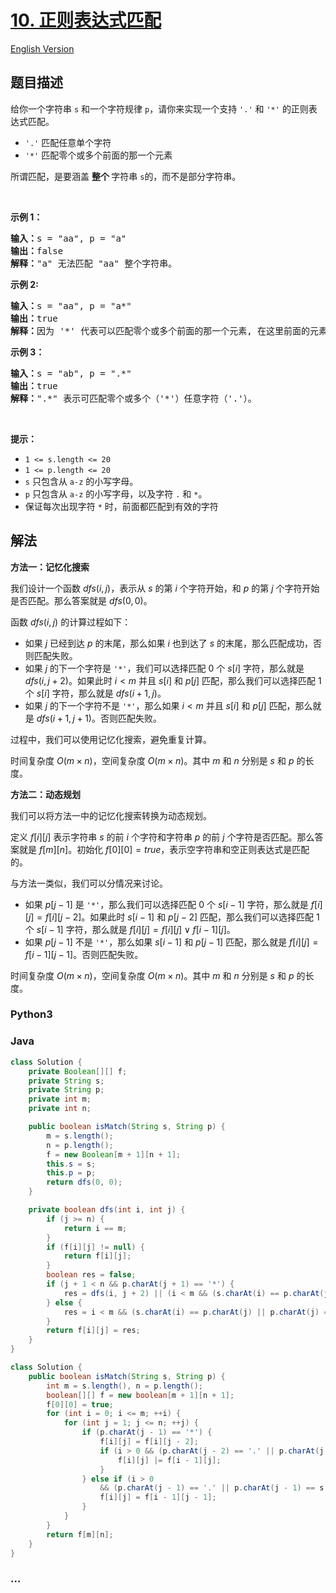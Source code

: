 # [10. 正则表达式匹配](https://leetcode.cn/problems/regular-expression-matching)

[English Version](/solution/0000-0099/0010.Regular%20Expression%20Matching/README_EN.md)

## 题目描述

<!-- 这里写题目描述 -->

<p>给你一个字符串&nbsp;<code>s</code>&nbsp;和一个字符规律&nbsp;<code>p</code>，请你来实现一个支持 <code>'.'</code>&nbsp;和&nbsp;<code>'*'</code>&nbsp;的正则表达式匹配。</p>

<ul>
	<li><code>'.'</code> 匹配任意单个字符</li>
	<li><code>'*'</code> 匹配零个或多个前面的那一个元素</li>
</ul>

<p>所谓匹配，是要涵盖&nbsp;<strong>整个&nbsp;</strong>字符串&nbsp;<code>s</code>的，而不是部分字符串。</p>
&nbsp;

<p><strong>示例 1：</strong></p>

<pre>
<strong>输入：</strong>s = "aa", p = "a"
<strong>输出：</strong>false
<strong>解释：</strong>"a" 无法匹配 "aa" 整个字符串。
</pre>

<p><strong>示例 2:</strong></p>

<pre>
<strong>输入：</strong>s = "aa", p = "a*"
<strong>输出：</strong>true
<strong>解释：</strong>因为 '*' 代表可以匹配零个或多个前面的那一个元素, 在这里前面的元素就是 'a'。因此，字符串 "aa" 可被视为 'a' 重复了一次。
</pre>

<p><strong>示例&nbsp;3：</strong></p>

<pre>
<strong>输入：</strong>s = "ab", p = ".*"
<strong>输出：</strong>true
<strong>解释：</strong>".*" 表示可匹配零个或多个（'*'）任意字符（'.'）。
</pre>

<p>&nbsp;</p>

<p><strong>提示：</strong></p>

<ul>
	<li><code>1 &lt;= s.length&nbsp;&lt;= 20</code></li>
	<li><code>1 &lt;= p.length&nbsp;&lt;= 20</code></li>
	<li><code>s</code>&nbsp;只包含从&nbsp;<code>a-z</code>&nbsp;的小写字母。</li>
	<li><code>p</code>&nbsp;只包含从&nbsp;<code>a-z</code>&nbsp;的小写字母，以及字符&nbsp;<code>.</code>&nbsp;和&nbsp;<code>*</code>。</li>
	<li>保证每次出现字符&nbsp;<code>*</code> 时，前面都匹配到有效的字符</li>
</ul>

## 解法

<!-- 这里可写通用的实现逻辑 -->

**方法一：记忆化搜索**

我们设计一个函数 $dfs(i, j)$，表示从 $s$ 的第 $i$ 个字符开始，和 $p$ 的第 $j$ 个字符开始是否匹配。那么答案就是 $dfs(0, 0)$。

函数 $dfs(i, j)$ 的计算过程如下：

-   如果 $j$ 已经到达 $p$ 的末尾，那么如果 $i$ 也到达了 $s$ 的末尾，那么匹配成功，否则匹配失败。
-   如果 $j$ 的下一个字符是 `'*'`，我们可以选择匹配 $0$ 个 $s[i]$ 字符，那么就是 $dfs(i, j + 2)$。如果此时 $i \lt m$ 并且 $s[i]$ 和 $p[j]$ 匹配，那么我们可以选择匹配 $1$ 个 $s[i]$ 字符，那么就是 $dfs(i + 1, j)$。
-   如果 $j$ 的下一个字符不是 `'*'`，那么如果 $i \lt m$ 并且 $s[i]$ 和 $p[j]$ 匹配，那么就是 $dfs(i + 1, j + 1)$。否则匹配失败。

过程中，我们可以使用记忆化搜索，避免重复计算。

时间复杂度 $O(m \times n)$，空间复杂度 $O(m \times n)$。其中 $m$ 和 $n$ 分别是 $s$ 和 $p$ 的长度。

**方法二：动态规划**

我们可以将方法一中的记忆化搜索转换为动态规划。

定义 $f[i][j]$ 表示字符串 $s$ 的前 $i$ 个字符和字符串 $p$ 的前 $j$ 个字符是否匹配。那么答案就是 $f[m][n]$。初始化 $f[0][0] = true$，表示空字符串和空正则表达式是匹配的。

与方法一类似，我们可以分情况来讨论。

-   如果 $p[j - 1]$ 是 `'*'`，那么我们可以选择匹配 $0$ 个 $s[i - 1]$ 字符，那么就是 $f[i][j] = f[i][j - 2]$。如果此时 $s[i - 1]$ 和 $p[j - 2]$ 匹配，那么我们可以选择匹配 $1$ 个 $s[i - 1]$ 字符，那么就是 $f[i][j] = f[i][j] \lor f[i - 1][j]$。
-   如果 $p[j - 1]$ 不是 `'*'`，那么如果 $s[i - 1]$ 和 $p[j - 1]$ 匹配，那么就是 $f[i][j] = f[i - 1][j - 1]$。否则匹配失败。

时间复杂度 $O(m \times n)$，空间复杂度 $O(m \times n)$。其中 $m$ 和 $n$ 分别是 $s$ 和 $p$ 的长度。

<!-- tabs:start -->

### **Python3**

<!-- 这里可写当前语言的特殊实现逻辑 -->





### **Java**

<!-- 这里可写当前语言的特殊实现逻辑 -->

```java
class Solution {
    private Boolean[][] f;
    private String s;
    private String p;
    private int m;
    private int n;

    public boolean isMatch(String s, String p) {
        m = s.length();
        n = p.length();
        f = new Boolean[m + 1][n + 1];
        this.s = s;
        this.p = p;
        return dfs(0, 0);
    }

    private boolean dfs(int i, int j) {
        if (j >= n) {
            return i == m;
        }
        if (f[i][j] != null) {
            return f[i][j];
        }
        boolean res = false;
        if (j + 1 < n && p.charAt(j + 1) == '*') {
            res = dfs(i, j + 2) || (i < m && (s.charAt(i) == p.charAt(j) || p.charAt(j) == '.') && dfs(i + 1, j));
        } else {
            res = i < m && (s.charAt(i) == p.charAt(j) || p.charAt(j) == '.') && dfs(i + 1, j + 1);
        }
        return f[i][j] = res;
    }
}
```

```java
class Solution {
    public boolean isMatch(String s, String p) {
        int m = s.length(), n = p.length();
        boolean[][] f = new boolean[m + 1][n + 1];
        f[0][0] = true;
        for (int i = 0; i <= m; ++i) {
            for (int j = 1; j <= n; ++j) {
                if (p.charAt(j - 1) == '*') {
                    f[i][j] = f[i][j - 2];
                    if (i > 0 && (p.charAt(j - 2) == '.' || p.charAt(j - 2) == s.charAt(i - 1))) {
                        f[i][j] |= f[i - 1][j];
                    }
                } else if (i > 0
                    && (p.charAt(j - 1) == '.' || p.charAt(j - 1) == s.charAt(i - 1))) {
                    f[i][j] = f[i - 1][j - 1];
                }
            }
        }
        return f[m][n];
    }
}
```

























### **...**

```

```



